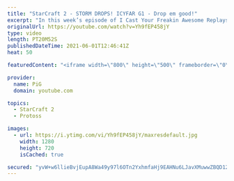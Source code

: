 ```yaml
---
title: "StarCraft 2 - STORM DROPS! ICYFAR G1 - Drop em good!"
excerpt: "In this week’s episode of I Cast Your Freakin Awesome Replays (ICYFAR) players sent in their StarCraft 2 replays where they drop their opponents to oblivion (Drop em good!)! Here’s a fun game of protoss versus terran completing the challenge in humorous fashion.   NEW ICYFAR CHALLENGE: \"Cheeky Perv\""
originalUrl: https://youtube.com/watch?v=Yh9fEP458jY
type: video
length: PT20M52S
publishedDateTime: 2021-06-01T12:46:41Z
heat: 50

featuredContent: "<iframe width=\"800\" height=\"500\" frameborder=\"0\" src=\"https://www.youtube.com/embed/Yh9fEP458jY\" allow=\"accelerometer; autoplay; encrypted-media; gyroscope; picture-in-picture\" allowfullscreen></iframe>"

provider:
  name: PiG
  domain: youtube.com

topics:
  - StarCraft 2
  - Protoss

images:
  - url: https://i.ytimg.com/vi/Yh9fEP458jY/maxresdefault.jpg
    width: 1280
    height: 720
    isCached: true

secured: "yvW+w6llieBvjEupA8Wa49y97l6OTn2YxhmfaHj9EAHNu6LJavXMuwwZBQD12IZcyS5V6tpapzWly2nI1LBtEQ6QOtvlYSNNcIUBdsctIpHQbL+3273/edqeLcMm1Ds/DUVSTMYrD28j9PN5dI6OzXH+5fnVPxndUAgofJtHwqL/71PmKm8TwDValC7ikMYXWZZzKgaainrsFize9d+E7FYEXjSZCuBt98jWLxGhcvjXi67780FH4qDXXjkGjdFm2grz6AEY5jeGm6WQZPJ9X7/0wGpBR0svuYpmpz4Yh6eOBFlg2IlfMM2canHH57jBIkjyn8jNpu0IH5OY09k8qzLVAdayrG5cjWiNnQfezphf0yyLvXL8sVU5ookqEjg5z+CklTWTdRtcha6IqDHQ/UMD0wi6ecVo44VoeKoss8o=;u7Ui88m0lHvZ/jjbHzol/w=="
---
```


